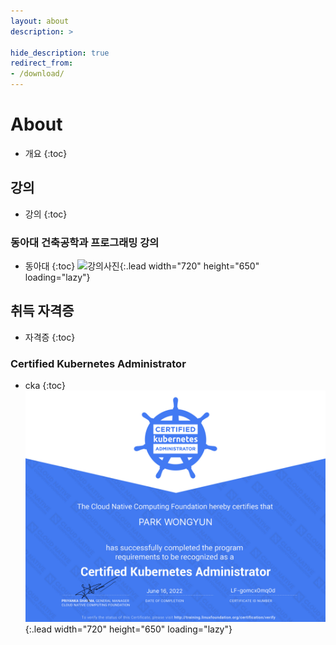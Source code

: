 ```yaml
---
layout: about
description: >

hide_description: true
redirect_from:
- /download/
---
```


# About

* 개요
{:toc}
<!--author-->

## 강의
* 강의
{:toc}
### 동아대 건축공학과 프로그래밍 강의
* 동아대
{:toc}
![강의사진](/assets/img/blog/lecture.png){:.lead width="720" height="650" loading="lazy"}
## 취득 자격증
* 자격증
{:toc}

### Certified Kubernetes Administrator
* cka
{:toc}
![cka](/assets/img/blog/cka.PNG){:.lead width="720" height="650" loading="lazy"}